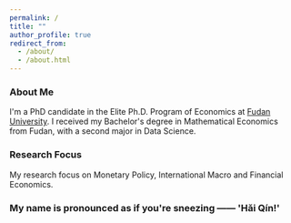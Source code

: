```yaml
---
permalink: /
title: ""
author_profile: true
redirect_from: 
  - /about/
  - /about.html
---
```


### About Me

I'm a PhD candidate in the Elite Ph.D. Program of Economics at [Fudan University](https://www.fudan.edu.cn/en/). I received my Bachelor's degree in Mathematical Economics from Fudan, with a second major in Data Science.

<!--My sister [Haihan Liu](https://github.com/GraceHanLiu) studies Statistics at [Shanghai University of Finance and Economics](https://english.sufe.edu.cn/).-->


### Research Focus

My research focus on Monetary Policy, International Macro and Financial Economics.


### My name is pronounced as if you're sneezing —— 'Hǎi Qín!'
<!-- Whenever you sneeze, you're calling my name <=..=> -->